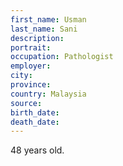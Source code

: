 ```yaml
---
first_name: Usman
last_name: Sani
description: 
portrait: 
occupation: Pathologist
employer: 
city: 
province: 
country: Malaysia
source: 
birth_date: 
death_date: 
---
```


48 years old.